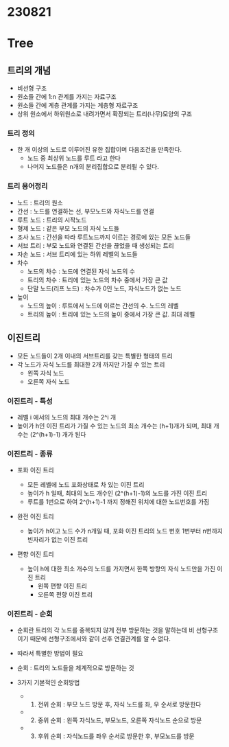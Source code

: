 # 230821
# Tree
## 트리의 개념
- 비선형 구조
- 원소들 간에 1:n 관계를 가지는 자료구조
- 원소들 간에 계층 관계를 가지는 계층형 자료구조
- 상위 원소에서 하위원소로 내려가면서 확장되는 트리(나무)모양의 구조

### 트리 정의
- 한 개 이상의 노드로 이루어진 유한 집합이며 다음조건을 만족한다.
  - 노드 중 최상위 노드를 루트 라고 한다
  - 나머지 노드들은 n개의 분리집합으로 분리될 수 있다.

### 트리 용어정리
- 노드 : 트리의 원소
- 간선 : 노드를 연결하는 선, 부모노드와 자식노드를 연결
- 루트 노드 : 트리의 시작노드
- 형제 노드 : 같은 부모 노드의 자식 노드들
- 조사 노드 : 간선을 따라 루트노드까지 이르는 경로에 있는 모든 노드들
- 서브 트리 : 부모 노드와 연결된 간선을 끊었을 때 생성되는 트리
- 자손 노드 : 서브 트리에 있는 하위 레벨의 노드들
- 차수
  - 노드의 차수 : 노드에 연결된 자식 노드의 수
  - 트리의 차수 : 트리에 있는 노드의 차수 중에서 가장 큰 값
  - 단말 노드(리프 노드) : 차수가 0인 노드, 자식노드가 없는 노드
- 높이
  - 노드의 높이 : 루트에서 노드에 이르는 간선의 수. 노드의 레벨
  - 트리의 높이 : 트리에 있는 노드의 높이 중에서 가장 큰 값. 최대 레벨


## 이진트리
- 모든 노드들이 2개 이내의 서브트리를 갖는 특별한 형태의 트리
- 각 노드가 자식 노드를 최대한 2개 까지만 가질 수 있는 트리
  - 왼쪽 자식 노드
  - 오른쪽 자식 노드

### 이진트리 - 특성
- 레벨 i 에서의 노드의 최대 개수는 2^i 개
- 높이가 h인 이진 트리가 가질 수 있는 노드의 최소 개수는 (h+1)개가 되며, 최대 개수는 (2^(h+1)-1) 개가 된다

### 이진트리 - 종류
- 포화 이진 트리
  - 모든 레벨에 노드 포화상태로 차 있는 이진 트리
  - 높이가 h 일때, 최대의 노드 개수인 (2^(h+1)-1)의 노드를 가진 이진 트리
  - 루트를 1번으로 하여 2^(h+1)-1 까지 정해진 위치에 대한 노드번호를 가짐

- 완전 이진 트리
  - 높이가 h이고 노드 수가 n개일 때, 포화 이진 트리의 노드 번호 1번부터 n번까지 빈자리가 없는 이진 트리

- 편향 이진 트리
  - 높이 h에 대한 최소 개수의 노드를 가지면서 한쪽 방향의 자식 노드만을 가진 이진 트리
    - 왼쪽 편향 이진 트리
    - 오른쪽 편향 이진 트리
  
### 이진트리 - 순회
- 순회란 트리의 각 노드를 중복되지 않게 전부 방문하는 것을 말하는데 비 선형구조이기 때문에 선형구조에서와 같이 선후 연결관계를 알 수 없다.
- 따라서 특별한 방법이 필요

- 순회 : 트리의 노드들을 체계적으로 방문하는 것
- 3가지 기본적인 순회방법
  - 1. 전위 순회 : 부모 노드 방문 후, 자식 노드를 좌, 우 순서로 방문한다
  - 2. 중위 순회 : 왼쪽 자식노드, 부모노드, 오른쪽 자식노드 순으로 방문
  - 3. 후위 순회 : 자식노드를 좌우 순서로 방문한 후, 부모노드를 방문

